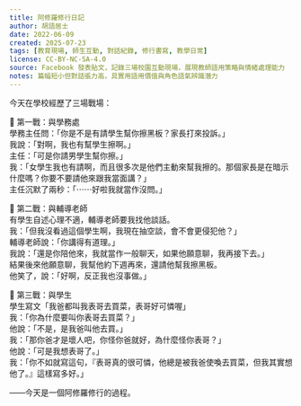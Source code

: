 ```yaml
---
title: 阿修羅修行日記
author: 胡語居士
date: 2022-06-09
created: 2025-07-23
tags: [教育現場, 師生互動, 對話紀錄, 修行書寫, 教學日常]
license: CC-BY-NC-SA-4.0
source: Facebook 發表貼文，記錄三場校園互動現場，展現教師語用策略與情緒處理能力
notes: 篇幅短小但對話張力高，具實用語用價值與角色語氣辨識潛力
---
```


今天在學校經歷了三場戰場：

🧨 第一戰：與學務處  
學務主任問：「你是不是有請學生幫你擦黑板？家長打來投訴。」  
我說：「對啊，我也有幫學生擦啊。」  
主任：「可是你請男學生幫你擦。」  
我：「女學生我也有請啊，而且很多次是他們主動來幫我擦的。那個家長是在暗示什麼嗎？你要不要請他來跟我當面講？」  
主任沉默了兩秒：「⋯⋯好啦我就當作沒問。」

🧨 第二戰：與輔導老師  
有學生自述心理不適，輔導老師要我找他談話。  
我：「但我沒看過這個學生啊，我現在抽空談，會不會更侵犯他？」  
輔導老師說：「你講得有道理。」  
我說：「還是你陪他來，我就當作一般聊天，如果他願意聊，我再接下去。」  
結果後來他願意聊，我幫他約下週再來，還請他幫我擦黑板。  
他笑了，說：「好啊，反正我也沒事做。」

🧨 第三戰：與學生  
學生寫文「我爸都叫我表哥去買菜，表哥好可憐喔」  
我：「你為什麼要叫你表哥去買菜？」  
他說：「不是，是我爸叫他去買。」  
我：「那你爸才是壞人吧，你怪你爸就好，為什麼怪你表哥？」  
他說：「可是我想表哥了。」  
我：「你不如就寫這句，『表哥真的很可憐，他總是被我爸使喚去買菜，但我其實想他了。』這樣寫多好。」

——今天是一個阿修羅修行的過程。
